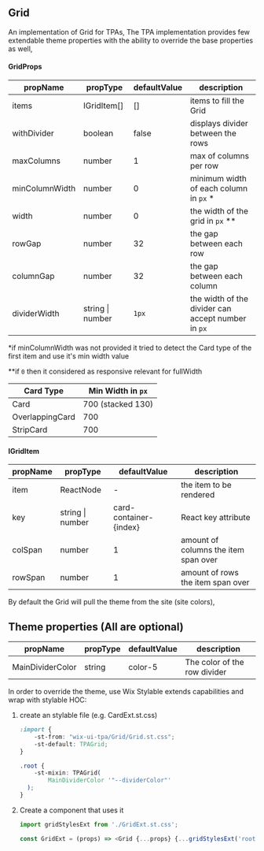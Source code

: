 ## Grid
An implementation of Grid for TPAs,
The TPA implementation provides few extendable theme properties with the ability to override the base properties as well,

#### GridProps

| propName   | propType | defaultValue | description |
|------------|----------|--------------|-------------|
| items  | IGridItem[]   | [] | items to fill the Grid |
| withDivider  | boolean   | false | displays divider between the rows |
| maxColumns  | number   | 1 | max of columns per row |
| minColumnWidth  | number   | 0 | minimum width of each column in `px` * |
| width  | number   | 0 | the width of the grid in `px` ** |
| rowGap  | number   | 32 | the gap between each row |
| columnGap  | number   | 32 | the gap between each column |
| dividerWidth | string \| number   | `1px` | the width of the divider can accept number in `px` |

*if minColumnWidth was not provided it tried to detect the Card type of the first item and use it's min width value

**if `0` then it considered as responsive relevant for fullWidth

| Card Type   | Min Width in `px` |
|------------|----------|
| Card  | 700 (stacked 130)   |
| OverlappingCard  | 700   |
| StripCard  | 700   |

#### IGridItem

| propName   | propType | defaultValue | description |
|------------|----------|--------------|-------------|
| item  | ReactNode   | - | the item to be rendered |
| key  | string \| number   | card-container-{index} | React key attribute |
| colSpan  | number   | 1 | amount of columns the item span over |
| rowSpan  | number   | 1 | amount of rows the item span over |


By default the Grid will pull the theme from the site (site colors),

## Theme properties (All are optional)

| propName   | propType | defaultValue | description |
|------------|----------|--------------|-------------|
| MainDividerColor  | string   | color-5 | The color of the row divider |


In order to override the theme, use Wix Stylable extends capabilities and wrap with stylable HOC:

1. create an stylable file (e.g. CardExt.st.css)
    ``` css
    :import {
        -st-from: "wix-ui-tpa/Grid/Grid.st.css";
        -st-default: TPAGrid;
    }

    .root {
        -st-mixin: TPAGrid(
            MainDividerColor '"--dividerColor"'
      );
    }

    ```

2. Create a component that uses it
    ``` javascript
    import gridStylesExt from './GridExt.st.css';

    const GridExt = (props) => <Grid {...props} {...gridStylesExt('root', {}, props)}/>;
    ```
